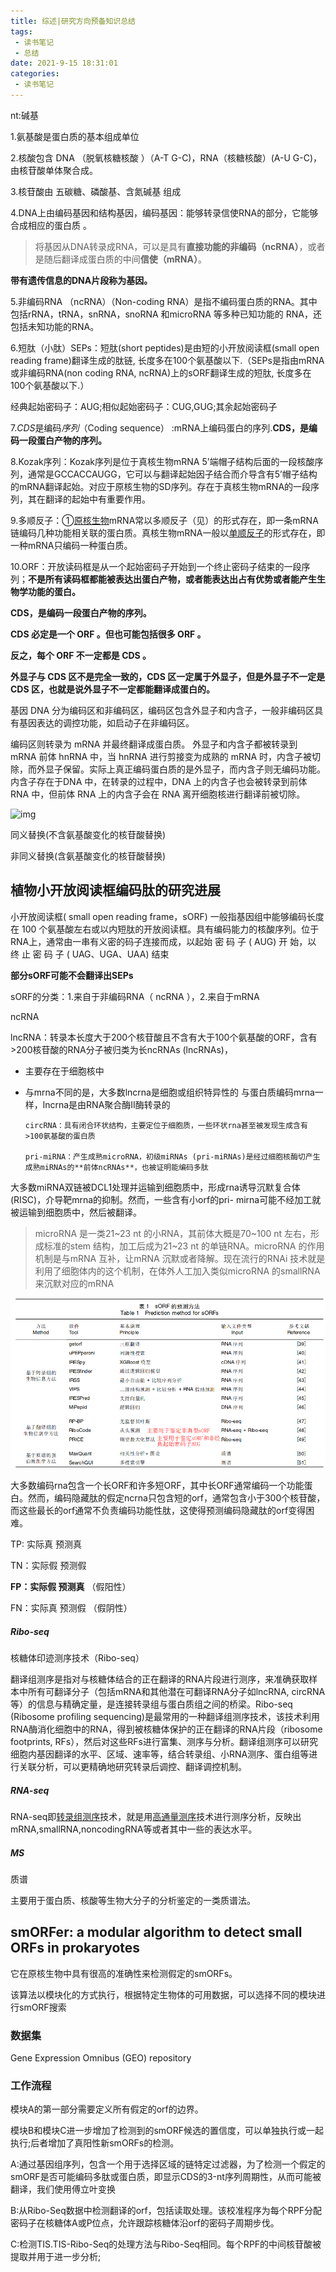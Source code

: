 ```yaml
---
title: 综述|研究方向预备知识总结
tags:
 - 读书笔记
 - 总结
date: 2021-9-15 18:31:01
categories:
 - 读书笔记
---
```




nt:碱基

1.氨基酸是蛋白质的基本组成单位

2.核酸包含 DNA （脱氧核糖核酸 ）（A-T G-C)，RNA（核糖核酸）(A-U G-C)，由核苷酸单体聚合成。

3.核苷酸由 五碳糖、磷酸基、含氮碱基 组成 	

4.DNA上由编码基因和结构基因，编码基因：能够转录信使RNA的部分，它能够合成相应的蛋白质 。

<!--more-->

> 将基因从DNA转录成RNA，可以是具有**直接功能的非编码（ncRNA）**，或者是随后翻译成蛋白质的中间**信使（mRNA）**。 

**带有遗传信息的DNA片段称为基因。**

5.非编码RNA  （ncRNA）（Non-coding RNA）是指不编码蛋白质的RNA。其中包括rRNA，tRNA，snRNA，snoRNA 和microRNA 等多种已知功能的 RNA，还包括未知功能的RNA。 

6.短肽（小肽）SEPs：短肽(short peptides)是由短的小开放阅读框(small open reading frame)翻译生成的肽链, 长度多在100个氨基酸以下.（SEPs是指由mRNA或非编码RNA(non coding RNA, ncRNA)上的sORF翻译生成的短肽, 长度多在100个氨基酸以下.）

经典起始密码子：AUG;相似起始密码子：CUG,GUG;其余起始密码子

7.*CDS*是编码*序列*（Coding sequence） :mRNA上编码蛋白的序列.**CDS，是编码一段蛋白产物的序列。** 

8.Kozak序列：Kozak序列是位于真核生物mRNA 5’端帽子结构后面的一段核酸序列，通常是GCCACCAUGG，它可以与翻译起始因子结合而介导含有5’帽子结构的mRNA翻译起始。对应于原核生物的SD序列。存在于真核生物mRNA的一段序列，其在翻译的起始中有重要作用。 

9.多顺反子：①[原核生物](https://baike.baidu.com/item/%E5%8E%9F%E6%A0%B8%E7%94%9F%E7%89%A9)mRNA常以多顺反子（见）的形式存在，即一条mRNA链编码几种功能相关联的蛋白质。真核生物mRNA一般以[单顺反子](https://baike.baidu.com/item/%E5%8D%95%E9%A1%BA%E5%8F%8D%E5%AD%90)的形式存在，即一种mRNA只编码一种蛋白质。 

10.ORF：开放读码框是从一个起始密码子开始到一个终止密码子结束的一段序列；**不是所有读码框都能被表达出蛋白产物，或者能表达出占有优势或者能产生生物学功能的蛋白。** 

**CDS，是编码一段蛋白产物的序列。** 

**CDS 必定是一个 ORF 。但也可能包括很多 ORF 。**

 **反之，每个 ORF 不一定都是 CDS 。** 

**外显子与 CDS 区不是完全一致的，CDS 区一定属于外显子，但是外显子不一定是 CDS 区，也就是说外显子不一定都能翻译成蛋白的。** 

基因 DNA 分为编码区和非编码区，编码区包含外显子和内含子，一般非编码区具有基因表达的调控功能，如启动子在非编码区。

编码区则转录为 mRNA 并最终翻译成蛋白质。 外显子和内含子都被转录到 mRNA 前体 hnRNA 中，当 hnRNA 进行剪接变为成熟的 mRNA 时，内含子被切除，而外显子保留。实际上真正编码蛋白质的是外显子，而内含子则无编码功能。 内含子存在于DNA 中，在转录的过程中，DNA 上的内含子也会被转录到前体 RNA 中，但前体 RNA 上的内含子会在 RNA 离开细胞核进行翻译前被切除。 

![img](https://pic4.zhimg.com/80/v2-6167b6b2fa5d5b680cba808e46e53e5b_720w.jpg) 



同义替换(不含氨基酸变化的核苷酸替换)

非同义替换(含氨基酸变化的核苷酸替换)

## 植物小开放阅读框编码肽的研究进展  

小开放阅读框( small open reading frame，sORF) 一般指基因组中能够编码长度在 100 个氨基酸左右或以内短肽的开放阅读框。具有编码能力的核酸序列。位于RNA上，通常由一串有义密的码子连接而成，以起始 密 码 子 ( AUG) 开 始，以 终 止 密 码 子 ( UAG、UGA、UAA) 结束	

**部分sORF可能不会翻译出SEPs**

sORF的分类：1.来自于非编码RNA（ ncRNA ），2.来自于mRNA

ncRNA

​	lncRNA：转录本长度大于200个核苷酸且不含有大于100个氨基酸的ORF，含有>200核苷酸的RNA分子被归类为长ncRNAs (lncRNAs)，	 

- 主要存在于细胞核中
- 与mrna不同的是，大多数lncrna是细胞或组织特异性的
	 与蛋白质编码mrna一样，lncrna是由RNA聚合酶II酶转录的​	

  ```
  circRNA：具有闭合环状结构，主要定位于细胞质，一些环状rna甚至被发现生成含有>100氨基酸的蛋白质
  
  pri-miRNA：产生成熟microRNA，初级miRNAs (pri-miRNAs)是经过细胞核酶切产生成熟miRNAs的**前体ncRNAs**，也被证明能编码多肽
  ```

大多数miRNA双链被DCL1处理并运输到细胞质中，形成rna诱导沉默复合体(RISC)，介导靶mrna的抑制。然而，一些含有小orf的pri-  mirna可能不经加工就被运输到细胞质中，然后被翻译。

> microRNA 是一类21~23 nt 的小RNA，其前体大概是70~100 nt 左右，形成标准的stem 结构，加工后成为21~23 nt 的单链RNA。microRNA 的作用机制是与mRNA 互补，让mRNA 沉默或者降解。现在流行的RNAi 技术就是利用了细胞体内的这个机制，在体外人工加入类似microRNA 的smallRNA 来沉默对应的mRNA 

![1629100125743](综述类笔记/sORFpredictmethod.png)



大多数编码rna包含一个长ORF和许多短ORF，其中长ORF通常编码一个功能蛋白。然而，编码隐藏肽的假定ncrna只包含短的orf，通常包含小于300个核苷酸，而这些最长的orf通常不负责编码功能性肽，这使得预测编码隐藏肽的orf变得困难。



TP: 实际真 预测真

TN：实际假 预测假

**FP：实际假 预测真**    （假阳性）

FN：实际真 预测假		（假阴性）



##### Ribo-seq

核糖体印迹测序技术（Ribo-seq）

翻译组测序是指对与核糖体结合的正在翻译的RNA片段进行测序，来准确获取样本中所有可翻译分子（包括mRNA和其他潜在可翻译RNA分子如lncRNA, circRNA等）的信息与精确定量，是连接转录组与蛋白质组之间的桥梁。Ribo-seq (Ribosome profiling sequencing)是最常用的一种翻译组测序技术，该技术利用RNA酶消化细胞中的RNA，得到被核糖体保护的正在翻译的RNA片段（ribosome footprints, RFs），然后对这些RFs进行富集、测序与分析。翻译组测序可以研究细胞内基因翻译的水平、区域、速率等，结合转录组、小RNA测序、蛋白组等进行关联分析，可以更精确地研究转录后调控、翻译调控机制。

##### RNA-seq

RNA-seq即[转录组测序](https://baike.baidu.com/item/转录组测序/486410)技术，就是用[高通量测序](https://baike.baidu.com/item/高通量测序/6943039)技术进行测序分析，反映出mRNA,smallRNA,noncodingRNA等或者其中一些的表达水平。

##### MS

质谱

主要用于蛋白质、核酸等生物大分子的分析鉴定的一类质谱法。



## smORFer: a modular algorithm to detect small ORFs in prokaryotes	

它在原核生物中具有很高的准确性来检测假定的smORFs。

该算法以模块化的方式执行，根据特定生物体的可用数据，可以选择不同的模块进行smORF搜索

### 数据集

Gene Expression Omnibus (GEO) repository 

### 工作流程

模块A的第一部分需要定义所有假定的orf的边界。

模块B和模块C进一步增加了检测到的smORF候选的置信度，可以单独执行或一起执行;后者增加了真阳性新smORFs的检测。

A:通过基因组序列，包含一个用于选择区域的链特定过滤器，为了检测一个假定的smORF是否可能编码多肽或蛋白质，即显示CDS的3-nt序列周期性，从而可能被翻译，我们使用傅立叶变换

B:从Ribo-Seq数据中检测翻译的orf，包括读取处理。该校准程序为每个RPF分配密码子在核糖体A或P位点，允许跟踪核糖体沿orf的密码子周期步伐。

C:检测TIS.TIS-Ribo-Seq的处理方法与Ribo-Seq相同。每个RPF的中间核苷酸被提取并用于进一步分析;

